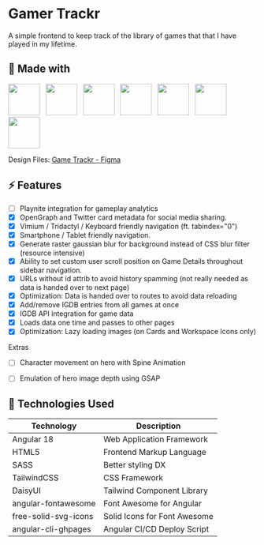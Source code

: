 # Gamer Trackr

A simple frontend to keep track of the library of games that that I have played in my lifetime.

## 🍳 Made with

<span>
  <img width=64 src="https://cdn.jsdelivr.net/gh/devicons/devicon@latest/icons/angular/angular-original.svg" /> &nbsp;
  <img width=64 src="https://cdn.jsdelivr.net/gh/devicons/devicon@latest/icons/figma/figma-original.svg" /> &nbsp;
  <img width=64 src="https://cdn.jsdelivr.net/gh/devicons/devicon@latest/icons/html5/html5-original.svg" /> &nbsp;
  <img width=64 src="https://cdn.jsdelivr.net/gh/devicons/devicon@latest/icons/sass/sass-original.svg" /> &nbsp;
  <img width=64 src="https://cdn.jsdelivr.net/gh/devicons/devicon@latest/icons/tailwindcss/tailwindcss-original.svg" /> &nbsp;
  <img width=64 src="https://cdn.jsdelivr.net/gh/devicons/devicon@latest/icons/python/python-original.svg" /> &nbsp;
  <img width=64 src="https://cdn.jsdelivr.net/gh/devicons/devicon@latest/icons/photoshop/photoshop-original.svg" />
</span>

Design Files: [Game Trackr - Figma](https://www.figma.com/design/8O0MrwPahKFqxLz0STEKD6/Game-Trackr?node-id=0-1&t=TYBgrdCRQ3dTyy1q-1)

## ⚡ Features

- [ ] Playnite integration for gameplay analytics
- [x] OpenGraph and Twitter card metadata for social media sharing.
- [x] Vimium / Tridactyl / Keyboard friendly navigation (ft. tabindex="0")
- [x] Smartphone / Tablet friendly navigation.
- [x] Generate raster gaussian blur for background instead of CSS blur filter (resource intensive)
- [x] Ability to set custom user scroll position on Game Details throughout sidebar navigation.
- [x] URLs without id attrib to avoid history spamming (not really needed as data is handed over to next page)
- [x] Optimization: Data is handed over to routes to avoid data reloading
- [x] Add/remove IGDB entries from all games at once
- [x] IGDB API integration for game data
- [x] Loads data one time and passes to other pages
- [x] Optimization: Lazy loading images (on Cards and Workspace Icons only)

Extras

- [ ] Character movement on hero with Spine Animation
- [ ] Emulation of hero image depth using GSAP



## 💽 Technologies Used

| Technology           | Description                  |
| -------------------- | ---------------------------- |
| Angular 18           | Web Application Framework    |
| HTML5                | Frontend Markup Language     |
| SASS                 | Better styling DX            |
| TailwindCSS          | CSS Framework                |
| DaisyUI              | Tailwind Component Library   |
| angular-fontawesome  | Font Awesome for Angular     |
| free-solid-svg-icons | Solid Icons for Font Awesome |
| angular-cli-ghpages  | Angular CI/CD Deploy Script  |



